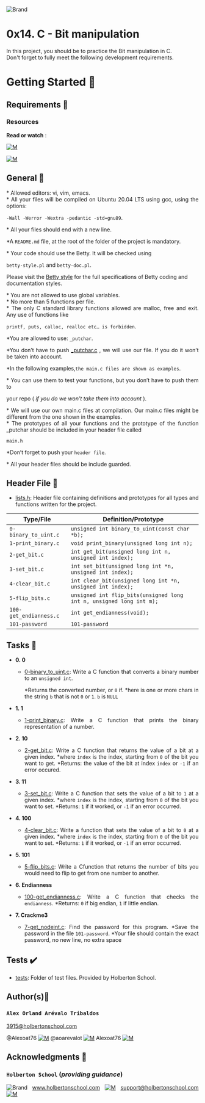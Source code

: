 ![Brand](https://assets.website-files.com/6105315644a26f77912a1ada/610540e8b4cd6969794fe673_Holberton_School_logo-04-04.svg)

# 0x14. C - Bit manipulation
<div style="text-align: justify">
In this project, you should be to practice the Bit manipulation in C. </div>
<div style="text-align: justify">
Don't forget to fully meet the following development requirements. </div>


# Getting Started :running:

## Requirements :page_with_curl:

### Resources

**Read or watch** :

[![M](https://upload.wikimedia.org/wikipedia/commons/thumb/2/2f/Google_2015_logo.svg/80px-Google_2015_logo.svg.png)](https://www.google.com/webhp?q=bit+manipulation+C)

[![M](https://upload.wikimedia.org/wikipedia/commons/thumb/e/e1/Logo_of_YouTube_%282015-2017%29.svg/70px-Logo_of_YouTube_%282015-2017%29.svg.png)](https://www.youtube.com/results?search_query=bitwise+operators+in+c)




## General :page_with_curl:
<div style="text-align: justify">
* Allowed editors: vi, vim, emacs. </div>
<div style="text-align: justify">
* All your files will be compiled on Ubuntu 20.04 LTS using gcc, using the options: 
	
`-Wall -Werror -Wextra -pedantic -std=gnu89`. </div>
<div style="text-align: justify">
* All your files should end with a new line. </div>
<div style="text-align: justify">
	
*A `README.md` file, at the root of the folder of the project is mandatory. </div>

<div style="text-align: justify">
* Your code should use the Betty. It will be checked using</div>

`betty-style.pl` and `betty-doc.pl`.</div>

Please visit the [Betty style](https://github.com/holbertonschool/Betty/wiki) for the full specifications of Betty coding and documentation styles.

<div style="text-align: justify">
* You are not allowed to use global variables. </div>
<div style="text-align: justify">
* No more than 5 functions per file. </div>
<div style="text-align: justify">
* The only C standard library functions allowed are malloc, free and exit. Any use of functions like </div>

`printf, puts, calloc, realloc etc… is forbidden`.</div>

<div style="text-align: justify">
	
*You are allowed to use: `_putchar`. </div>

<div style="text-align: justify">
	
*You don’t have to push [_putchar.c](https://github.com/holbertonschool/_putchar.c) , we will use our file. If you do it won’t be taken into account. </div>

<div style="text-align: justify">
	
*In the following examples,`the main.c files are shown as examples`. </div>

<div style="text-align: justify">
* You can use them to test your functions, but you don’t have to push them to
	<div style="text-align: justify">
		
   your repo ( *if you do we won’t take them into account* ).</div>
	
<div style="text-align: justify">
* We will use our own main.c files at compilation. Our main.c files might be different from the one shown in the examples. </div>
<div style="text-align: justify">
* The prototypes of all your functions and the prototype of the function _putchar should be included in your header file called </div>

<div style="text-align: justify"> 

`main.h` </div>

<div style="text-align: justify">
	
*Don’t forget to push your `header file`.</div>
<div style="text-align: justify">
* All your header files should be include guarded. </div>
<div style="text-align: justify">

## Header File :file_folder:

* [lists.h](./lists.h): Header file containing definitions and prototypes for all types
and functions written for the project.

| Type/File                  | Definition/Prototype                                                             |
| -------------------------- | ---------------------------------------------------------------------------------|
| `0-binary_to_uint.c`       | `unsigned int binary_to_uint(const char *b);`                                    |
| `1-print_binary.c`         | `void print_binary(unsigned long int n);`                                        |
| `2-get_bit.c`              | `int get_bit(unsigned long int n, unsigned int index);`                          |
| `3-set_bit.c`     	     | `int set_bit(unsigned long int *n, unsigned int index);`                         |
| `4-clear_bit.c`            | `int clear_bit(unsigned long int *n, unsigned int index);`                       |
| `5-flip_bits.c`            | `unsigned int flip_bits(unsigned long int n, unsigned long int m);`              |
| `100-get_endianness.c`     | `int get_endianness(void);`                                                      |
| `101-password`             | `101-password`          																


## Tasks :page_with_curl:

* **0. 0**
  * [0-binary_to_uint.c](./0-binary_to_uint.c): Write a C function that converts a binary number 
	to an `unsigned int`.
	
	 *Returns the converted number, or `0` if.
	*here is one or more chars in the string `b` that is not `0` or `1`. `b` is `NULL`

* **1. 1**
  * [1-print_binary.c](./1-print_binary.c): Write a C function that prints the binary representation of a number.


* **2. 10**
  * [2-get_bit.c](./2-get_bit.c): Write a C function that returns the value of a bit at a given index.
	*where `index` is the index, starting from `0` of the bit you want to get.
		*Returns: the value of the bit at index `index` or `-1` if an error occured.

* **3. 11**
  * [3-set_bit.c](./3-set_bit.c): Write a C function that sets the value of a bit to `1` at a given index.
   	*where `index` is the index, starting from `0` of the bit you want to set.
		*Returns: `1` if it worked, or `-1` if an error occurred.

* **4. 100**
  * [4-clear_bit.c](./4-clear_bit.c): Write a function that sets the value of a bit to `0` at a given index.
    	*where `index` is the index, starting from `0` of the bit you want to set.
		*Returns: `1` if it worked, or `-1` if an error occurred.

* **5. 101**
  * [5-flip_bits.c](./5-flip_bits.c): Write a Cfunction that returns the number of bits you would need 
	to flip to get from one number to another.

* **6. Endianness**
  * [100-get_endianness.c](./100-get_endianness.c): Write a C function that checks the `endianness`.
   	*Returns: `0` if big endian, `1` if little endian.

* **7. Crackme3**
  * [7-get_nodeint.c](./7-get_nodeint.c): Find the password for this program.
   	*Save the password in the file `101-password`.
		*Your file should contain the exact password, no new line, no extra space


## Tests :heavy_check_mark:

* [tests](./tests): Folder of test files. Provided by Holberton School.
	

## Author(s):blue_book:

### **`Alex Orland Arévalo Tribaldos`**

<3915@holbertonschool.com>

@Alexoat76 [![M](https://upload.wikimedia.org/wikipedia/commons/thumb/9/91/Octicons-mark-github.svg/25px-Octicons-mark-github.svg.png)](https://github.com/Alexoat76)
@aoarevalot [![M](https://upload.wikimedia.org/wikipedia/fr/thumb/c/c8/Twitter_Bird.svg/25px-Twitter_Bird.svg.png)](https://twitter.com/aoarevalot)
Alexoat76 [![M](https://upload.wikimedia.org/wikipedia/commons/thumb/c/ca/LinkedIn_logo_initials.png/25px-LinkedIn_logo_initials.png)](https://www.linkedin.com/in/Alexoat76/)


## Acknowledgments :mega: 

### **`Holberton School`** (*providing guidance*)
	
![Brand](https://avatars.githubusercontent.com/u/13408012?s=50&v=4)
www.holbertonschool.com [![M](https://upload.wikimedia.org/wikipedia/commons/thumb/6/65/Crystal_Clear_app_Internet_Connection_Tools.svg/30px-Crystal_Clear_app_Internet_Connection_Tools.svg.png)](https://www.holbertonschool.com/)
	support@holbertonschool.com [![M](https://upload.wikimedia.org/wikipedia/commons/thumb/4/4e/Mail_%28iOS%29.svg/25px-Mail_%28iOS%29.svg.png)](https://github.com/holbertonschool#:~:text=support%40holbertonschool.com)
